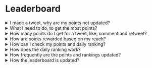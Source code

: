 # Leaderboard



<details>

<summary>I made a tweet, why are my points not updated?</summary>

We refresh the data every 24 hours, so your score will be updated accordingly. Keep in mind that a tweet first needs to have a certain amount of engagement (views, likes, comments, retweets) to be counted by [LunarCrush](lunarcrush-test.md). This could result in a delay of up to 48 hours. It's worth noting that there is no limit to the number of tweets you can post in a day. When tweeting frequently and consistently, the processing delays of LunarCrush have a lesser impact.

</details>

<details>

<summary>What I need to do, to get the most points?</summary>

To secure the highest points for the season, the goal is to aim for the highest position in the rankings each day. Consistently being among the top 300 participants forms a strong foundation, but achieving a prominent rank is an achievement that secures the maximum points.

Maintaining a regular presence is crucial to avoid missing out on daily points. To further optimize your daily points, consider these best practices:

Utilize the [LunarCrush ](lunarcrush-test.md)influence score. Maintain a consistent posting schedule (10-40 times daily for top influencers). Use accurate $tickers and #hashtags (#XBorg, $XBG, and #XBG). Offer valuable content to engage your followers. Interact with relevant posts, particularly those related to tokens, exchanges, or NFTs you're passionate about. Prioritize visual appeal by using high-quality visuals. Tag other influential individuals and notable figures associated with the tokens you focus on. Avoid excessive use of irrelevant hashtags to prevent spam.

</details>

<details>

<summary>How many points do I get for a tweet, like, comment and retweet?</summary>

As we rely on [LunarCrush](lunarcrush-test.md), we don't allocate points for isolated actions. LunarCrush measures your overall engagement for the XBorg project throughout the day and generates a ranking. Based on this daily ranking, the player accumulate points. For more details on how the influence ranking is generated, please refer to [LunarCrush's FAQ](https://lunarcrush.com/faq/how-does-lunarcrush-calculate-social-influence): .

</details>

<details>

<summary>How are points rewarded based on my reach?</summary>

The cumulative engagement activities, encompassing actions like tweets, likes, retweets, comments, and followers, play a role in determining your daily influencer ranking as measured by LunarCrush. XBorg assigns points on a daily basis throughout the phase based on this ranking. Achieving a higher rank by the end of the phase results in a more substantial reward.

</details>

<details>

<summary>How can I check my points and daily ranking?</summary>

Visit <mark style="color:red;">**{LINK TO LEADERBOARD}**</mark> Ranking is updated every 24h.

</details>

<details>

<summary>How does the daily ranking work?</summary>

Based on your ranking, calculated and measured from the past 24h by LunarCrush, you get points on a daily base.

The points are awarded as follows:

* 1st place: 100 points&#x20;
* 2nd place: 95 points&#x20;
* 3rd place: 90 points&#x20;
* 4th place: 88 points&#x20;
* 5th place: 86 points&#x20;

For subsequent rankings:

* 6th to 10th place: Points decrease from 84 to 80 respectively.&#x20;
* 11th to 15th place: Points decrease from 75 to 71 respectively.&#x20;

For larger group rankings:

* 16th to 25th place: All receive 70 points&#x20;
* 26th to 35th place: All receive 65 points&#x20;
* 36th to 50th place: All receive 60 points&#x20;
* 51st to 70th place: All receive 55 points&#x20;
* 71st to 100th place: All receive 50 points&#x20;
* 101st to 150th place: All receive 40 points&#x20;
* 151st to 200th place: All receive 30 points&#x20;
* 201st to 240th place: All receive 20 points&#x20;
* 241st to 270th place: All receive 15 points&#x20;
* 271st to 290th place: All receive 10 points&#x20;
* 291st to 300th place: All receive 5 points

If your rank falls beyond 300th place, you will not receive points for that day. But that's the advantage of this ranking: Every day you get a new chance to perform.

We hope this breakdown provides clarity on how points are accumulated.

</details>

<details>

<summary>How frequently are the points and rankings updated?</summary>

We perform data extraction daily and allocate points to the top 300 influencers of the day. As a result, the leaderboard changes once every 24 hours.

</details>

<details>

<summary>How the leaderboard is updated?</summary>

Each day, you earn points according to your daily rank. These points are accumulated daily to compile the leaderboard. This leaderboard plays a crucial role in determining your rewards at the end of the qualifier or season.

</details>
